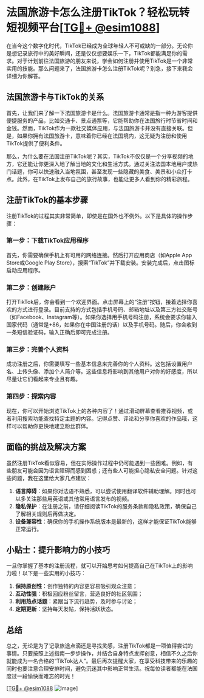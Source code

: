 # 法国旅游卡怎么注册TikTok？轻松玩转短视频平台[[TG💪+ @esim1088](https://t.me/s/esim1088)]

在当今这个数字化时代，TikTok已经成为全球年轻人不可或缺的一部分。无论你是想记录旅行中的美好瞬间，还是仅仅想要娱乐一下，TikTok都能满足你的需求。对于计划前往法国旅游的朋友来说，学会如何注册并使用TikTok是一个非常实用的技能。那么问题来了，法国旅游卡怎么注册TikTok呢？别急，接下来我会详细为你解答。

## 法国旅游卡与TikTok的关系

首先，让我们来了解一下法国旅游卡是什么。法国旅游卡通常是指一种为游客提供便捷服务的产品，比如交通卡、景点通票等，它能帮助你在法国旅行时节省时间和金钱。然而，TikTok作为一款社交媒体应用，与法国旅游卡并没有直接关联。但是，如果你拥有法国旅游卡，意味着你已经在法国境内，这无疑为注册和使用TikTok提供了便利条件。

那么，为什么要在法国注册TikTok呢？其实，TikTok不仅仅是一个分享视频的地方，它还能让你更深入地了解当地的文化和生活方式。通过关注法国本地用户或热门话题，你可以快速融入当地氛围，甚至发现一些隐藏的美食、美景和小众打卡点。此外，在TikTok上发布自己的旅行故事，也能让更多人看到你的精彩旅程。

## 注册TikTok的基本步骤

注册TikTok的过程其实非常简单，即使是在国外也不例外。以下是具体的操作步骤：

### 第一步：下载TikTok应用程序

首先，你需要确保手机上有可用的网络连接。然后打开应用商店（如Apple App Store或Google Play Store），搜索“TikTok”并下载安装。安装完成后，点击图标启动应用程序。

### 第二步：创建账户

打开TikTok后，你会看到一个欢迎界面。点击屏幕上的“注册”按钮，接着选择你喜欢的方式进行登录。目前支持的方式包括手机号码、邮箱地址以及第三方社交账号（如Facebook、Instagram等）。如果你选择用手机号码注册，系统会要求你输入国家代码（通常是+86，如果你在中国注册的话）以及手机号码。随后，你会收到一条短信验证码，输入正确后即可完成注册。

### 第三步：完善个人资料

成功注册之后，你需要填写一些基本信息来完善你的个人资料。这包括设置用户名、上传头像、添加个人简介等。这些信息将影响到其他用户对你的好感度，所以尽量让它们看起来专业且有趣。

### 第四步：探索内容

现在，你可以开始浏览TikTok上的各种内容了！通过滑动屏幕查看推荐视频，或者利用搜索功能查找特定主题的内容。记得点赞、评论和分享你喜欢的作品哦，这样可以帮助你更快地建立粉丝群体。

## 面临的挑战及解决方案

虽然注册TikTok看似容易，但在实际操作过程中仍可能遇到一些困难。例如，有些朋友可能会因为语言障碍而感到困惑；还有些人可能担心隐私安全问题。针对这些问题，我在这里给大家几点建议：

1. **语言障碍**：如果你对法语不熟悉，可以尝试使用翻译软件辅助理解。同时也可以多关注那些用英语或其他常用语言发布的视频。
2. **隐私保护**：在注册之前，请仔细阅读TikTok的服务条款和隐私政策，确保自己了解相关规则后再做决定。
3. **设备兼容性**：确保你的手机操作系统版本是最新的，这样才能保证TikTok能够正常运行。

## 小贴士：提升影响力的小技巧

一旦你掌握了基本的注册流程，就可以开始思考如何提高自己在TikTok上的影响力啦！以下是一些实用的小技巧：

1. **保持原创性**：创作独特的内容更容易吸引观众注意；
2. **互动性强**：积极回应粉丝留言，营造良好的社区氛围；
3. **利用热点话题**：紧跟当下流行趋势，及时参与讨论；
4. **定期更新**：坚持每天发帖，保持活跃状态。

## 总结

总之，无论是为了记录旅途点滴还是寻找灵感，注册TikTok都是一项值得尝试的事情。只要按照上述指南一步步操作，并结合自身特点发挥创意，相信不久之后你就能成为一名合格的“TikTok达人”。最后再次提醒大家，在享受科技带来的乐趣的同时也要注意合理安排时间，避免沉迷其中影响正常生活。祝每位读者都能在法国度过一段愉快而难忘的时光！

[[TG💪+ @esim1088](https://t.me/s/esim1088) ![Image](https://i.postimg.cc/4NQfJmqS/Snipaste-2025-05-13-00-14-12.png)]